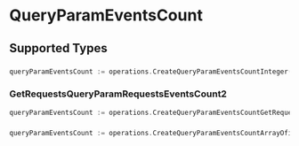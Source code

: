 # QueryParamEventsCount


## Supported Types

### 

```go
queryParamEventsCount := operations.CreateQueryParamEventsCountInteger(int64{/* values here */})
```

### GetRequestsQueryParamRequestsEventsCount2

```go
queryParamEventsCount := operations.CreateQueryParamEventsCountGetRequestsQueryParamRequestsEventsCount2(operations.GetRequestsQueryParamRequestsEventsCount2{/* values here */})
```

### 

```go
queryParamEventsCount := operations.CreateQueryParamEventsCountArrayOfinteger([]int64{/* values here */})
```

